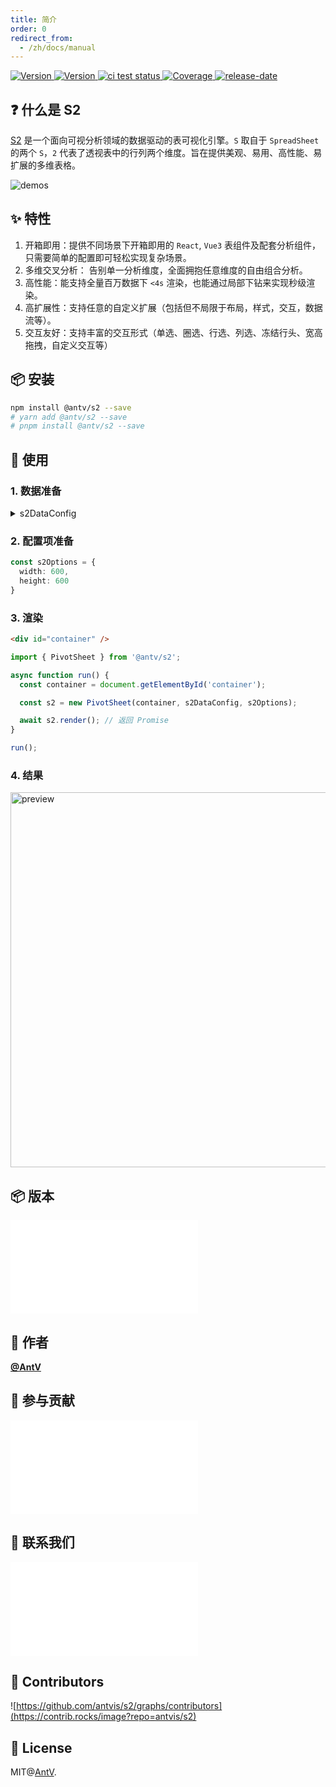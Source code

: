 ```yaml
---
title: 简介
order: 0
redirect_from:
  - /zh/docs/manual
---
```


<div>
<p>
  <a href="https://www.npmjs.com/package/@antv/s2" target="_blank">
    <img alt="Version" src="https://img.shields.io/npm/v/@antv/s2.svg" alt="version">
  </a>
    <a href="https://www.npmjs.com/package/@antv/s2" target="_blank">
    <img alt="Version" src="https://img.shields.io/npm/v/@antv/s2/beta.svg" alt="version">
  </a>
   <a href="https://github.com/antvis/S2/actions/workflows/test.yml" target="_blank">
    <img src="https://github.com/antvis/S2/actions/workflows/test.yml/badge.svg" alt="ci test status"/>
  </a>
  <a href="https://codecov.io/gh/antvis/S2" target="_blank">
    <img src="https://codecov.io/gh/antvis/S2/branch/master/graph/badge.svg" alt="Coverage"/>
  </a>
  <a href="https://github.com/antvis/S2/releases" target="_blank">
    <img src="https://img.shields.io/github/release-date/antvis/S2" alt="release-date"/>
  </a>
</p>
</div>

## ❓ 什么是 S2

[S2](https://github.com/antvis/s2) 是一个面向可视分析领域的数据驱动的表可视化引擎。`S` 取自于 `SpreadSheet` 的两个 `S`，`2` 代表了透视表中的行列两个维度。旨在提供美观、易用、高性能、易扩展的多维表格。

![demos](https://gw.alipayobjects.com/zos/antfincdn/6R5Koawk9L/huaban%2525202.png)

## ✨ 特性

1. 开箱即用：提供不同场景下开箱即用的 `React`, `Vue3` 表组件及配套分析组件，只需要简单的配置即可轻松实现复杂场景。
2. 多维交叉分析： 告别单一分析维度，全面拥抱任意维度的自由组合分析。
3. 高性能：能支持全量百万数据下 `<4s` 渲染，也能通过局部下钻来实现秒级渲染。
4. 高扩展性：支持任意的自定义扩展（包括但不局限于布局，样式，交互，数据流等）。
5. 交互友好：支持丰富的交互形式（单选、圈选、行选、列选、冻结行头、宽高拖拽，自定义交互等）

## 📦 安装

```bash
npm install @antv/s2 --save
# yarn add @antv/s2 --save
# pnpm install @antv/s2 --save
```

## 🔨 使用

### 1. 数据准备

<details>
  <summary>s2DataConfig</summary>

```ts
const s2DataConfig = {
  fields: {
    rows: ['province', 'city'],
    columns: ['type'],
    values: ['price'],
  },
  data: [
    {
      province: "浙江",
      city: "杭州",
      type: "笔",
      price: "1",
    },
    {
      province: "浙江",
      city: "杭州",
      type: "纸张",
      price: "2",
    },
    {
      province: "浙江",
      city: "舟山",
      type: "笔",
      price: "17",
    },
    {
      province: "浙江",
      city: "舟山",
      type: "纸张",
      price: "6",
    },
    {
      province: "吉林",
      city: "长春",
      type: "笔",
      price: "8",
    },
    {
      province: "吉林",
      city: "白山",
      type: "笔",
      price: "12",
    },
    {
      province: "吉林",
      city: "长春",
      type: "纸张",
      price: "3",
    },
    {
      province: "吉林",
      city: "白山",
      type: "纸张",
      price: "25",
    },
    {
      province: "浙江",
      city: "杭州",
      type: "笔",
      cost: "0.5",
    },
    {
      province: "浙江",
      city: "杭州",
      type: "纸张",
      cost: "20",
    },
    {
      province: "浙江",
      city: "舟山",
      type: "笔",
      cost: "1.7",
    },
    {
      province: "浙江",
      city: "舟山",
      type: "纸张",
      cost: "0.12",
    },
    {
      province: "吉林",
      city: "长春",
      type: "笔",
      cost: "10",
    },
    {
      province: "吉林",
      city: "白山",
      type: "笔",
      cost: "9",
    },
    {
      province: "吉林",
      city: "长春",
      type: "纸张",
      cost: "3",
    },
    {
      province: "吉林",
      city: "白山",
      type: "纸张",
      cost: "1",
    }
  ]
};
```

</details>

### 2. 配置项准备

```ts
const s2Options = {
  width: 600,
  height: 600
}
```

### 3. 渲染

```html
<div id="container" />
```

```ts
import { PivotSheet } from '@antv/s2';

async function run() {
  const container = document.getElementById('container');

  const s2 = new PivotSheet(container, s2DataConfig, s2Options);

  await s2.render(); // 返回 Promise
}

run();
```

### 4. 结果

<img src="https://gw.alipayobjects.com/mdn/rms_56cbb2/afts/img/A*Ln3cTY_Rk1cAAAAAAAAAAAAAARQnAQ" width="600" alt="preview" />

## 📦 版本

<embed src="@/docs/common/packages.zh.md"></embed>

## 👤 作者

[**@AntV**](https://github.com/orgs/antvis/people)

## 🤝 参与贡献

<embed src="@/docs/common/development.zh.md"></embed>

## 📧 联系我们

<embed src="@/docs/common/contact-us.zh.md"></embed>

## 👬 Contributors

![https://github.com/antvis/s2/graphs/contributors](https://contrib.rocks/image?repo=antvis/s2)

## 📄 License

MIT@[AntV](https://github.com/antvis).
